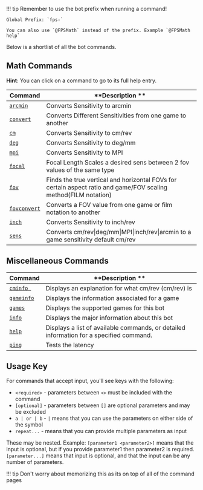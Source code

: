!!! tip
    Remember to use the bot prefix when running a command!

    Global Prefix: `fps-`

    You can also use `@FPSMath` instead of the prefix. Example `@FPSMath help`

Below is a shortlist of all the bot commands.

## Math Commands

**Hint**: You can click on a command to go to its full help entry.

| **Command**                        | **Description **                                                                                                  |
| ---------------------------------- | ----------------------------------------------------------------------------------------------------------------- |
| [`arcmin`](math.md#arcmin)         | Converts Sensitivity to arcmin                                                                                    |
| [`convert`](math.md#convert)       | Converts Different Sensitivities from one game to another                                                         |
| [`cm`](math.md#cm)                 | Converts Sensitivity to cm/rev                                                                                    |
| [`deg`](math.md#deg)               | Converts Sensitivity to deg/mm                                                                                    |
| [`mpi`](math.md#mpi)               | Converts Sensitivity to MPI                                                                                       |
| [`focal`](math.md#focal)           | Focal Length Scales a desired sens between 2 fov values of the same type                                          |
| [`fov`](math.md#fov)               | Finds the true vertical and horizontal FOVs for certain aspect ratio and game/FOV scaling method\(FILM notation\) |
| [`fovconvert`](math.md#fovconvert) | Converts a FOV value from one game or film notation to another                                                    |
| [`inch`](math.md#inch)             | Converts Sensitivity to inch/rev                                                                                  |
| [`sens`](math.md#sens)             | Converts cm/rev\|deg/mm\|MPI\|inch/rev\|arcmin to a game sensitivity default cm/rev                               |

## Miscellaneous Commands

| **Command**                 | **Description **                                                                        |
| --------------------------- | --------------------------------------------------------------------------------------- |
| [`cminfo `](misc.md#cminfo) | Displays an explanation for what cm/rev \(cm/rev\) is                                   |
| [`gameinfo`](misc.md#games) | Displays the information associated for a game                                          |
| [`games`](misc.md#games)    | Displays the supported games for this bot                                               |
| [`info`](misc.md#info)      | Displays the major information about this bot                                           |
| [`help`](misc.md#help)      | Displays a list of available commands, or detailed information for a specified command. |
| [`ping`](misc.md#ping)      | Tests the latency                                                                       |

## Usage Key

For commands that accept input, you'll see keys with the following:

-   `<required>` - parameters between `<>` must be included with the command
-   `[optional]` - parameters between `[]` are optional parameters and may be excluded
-   `a | or | b` - `|` means that you can use the parameters on either side of the symbol
-   `repeat...` - means that you can provide multiple parameters as input

These may be nested. Example: `[parameter1 <parameter2>]` means that the input is optional, but if you provide parameter1 then parameter2 is required. `[parameter...]` means that input is optional, and that the input can be any number of parameters.

!!! tip
    Don't worry about memorizing this as its on top of all of the command pages
